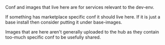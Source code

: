 Conf and images that live here are for services relevant to the dev-env.

If something has marketplace specific conf it should live here. If it
is just a base install then consider putting it under base-images.

Images that are here aren't generally uploaded to the hub as they
contain too-much specific conf to be usefully shared.

